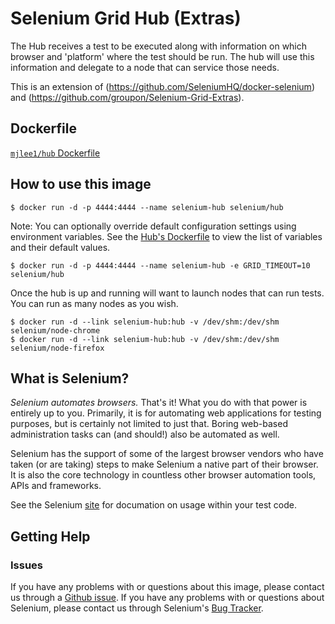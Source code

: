 # Selenium Grid Hub (Extras)

The Hub receives a test to be executed along with information on which browser and 'platform' where the test should be run. The hub will use this information and delegate to a node that can service those needs.

This is an extension of (https://github.com/SeleniumHQ/docker-selenium) and (https://github.com/groupon/Selenium-Grid-Extras).

## Dockerfile

[`mjlee1/hub` Dockerfile](https://github.com/mjl33/DockerSeleniumGrid)

## How to use this image

```
$ docker run -d -p 4444:4444 --name selenium-hub selenium/hub
```

Note: You can optionally override default configuration settings using environment variables.
See the [Hub's Dockerfile](Dockerfile) to view the list of variables and their default values.

```
$ docker run -d -p 4444:4444 --name selenium-hub -e GRID_TIMEOUT=10 selenium/hub
```


Once the hub is up and running will want to launch nodes that can run tests. You can run as many nodes as you wish.

```
$ docker run -d --link selenium-hub:hub -v /dev/shm:/dev/shm selenium/node-chrome
$ docker run -d --link selenium-hub:hub -v /dev/shm:/dev/shm selenium/node-firefox
```

## What is Selenium?
_Selenium automates browsers._ That's it! What you do with that power is entirely up to you. Primarily, it is for automating web applications for testing purposes, but is certainly not limited to just that. Boring web-based administration tasks can (and should!) also be automated as well.

Selenium has the support of some of the largest browser vendors who have taken (or are taking) steps to make Selenium a native part of their browser. It is also the core technology in countless other browser automation tools, APIs and frameworks.

See the Selenium [site](http://docs.seleniumhq.org/) for documation on usage within your test code.

## Getting Help
### Issues

If you have any problems with or questions about this image, please contact us through a [Github issue](https://github.com/Mjl33/DockerSeleniumGrid/issues). If you have any problems with or questions about Selenium, please contact us through Selenium's [Bug Tracker](https://github.com/SeleniumHQ/selenium/issues).


